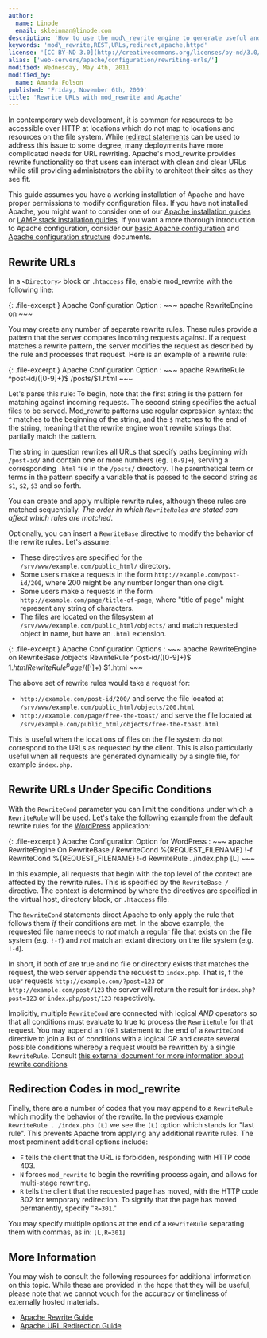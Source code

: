 ```yaml
---
author:
  name: Linode
  email: skleinman@linode.com
description: 'How to use the mod\_rewrite engine to generate useful and attractive URLs with the Apache HTTP server.'
keywords: 'mod\_rewrite,REST,URLs,redirect,apache,httpd'
license: '[CC BY-ND 3.0](http://creativecommons.org/licenses/by-nd/3.0/us/)'
alias: ['web-servers/apache/configuration/rewriting-urls/']
modified: Wednesday, May 4th, 2011
modified_by:
  name: Amanda Folson
published: 'Friday, November 6th, 2009'
title: 'Rewrite URLs with mod_rewrite and Apache'
---
```


In contemporary web development, it is common for resources to be accessible over HTTP at locations which do not map to locations and resources on the file system. While [redirect statements](/docs/web-servers/apache/configuration/redirecting-urls) can be used to address this issue to some degree, many deployments have more complicated needs for URL rewriting. Apache's mod\_rewrite provides rewrite functionality so that users can interact with clean and clear URLs while still providing administrators the ability to architect their sites as they see fit.

This guide assumes you have a working installation of Apache and have proper permissions to modify configuration files. If you have not installed Apache, you might want to consider one of our [Apache installation guides](/docs/web-servers/apache/) or [LAMP stack installation guides](/docs/lamp-guides/). If you want a more thorough introduction to Apache configuration, consider our [basic Apache configuration](/docs/web-servers/apache/configuration/configuration-basics) and [Apache configuration structure](/docs/web-servers/apache/configuration/configuration-structure) documents.

Rewrite URLs
------------

In a `<Directory>` block or `.htaccess` file, enable mod\_rewrite with the following line:

{: .file-excerpt }
Apache Configuration Option
:   ~~~ apache
    RewriteEngine on
    ~~~

You may create any number of separate rewrite rules. These rules provide a pattern that the server compares incoming requests against. If a request matches a rewrite pattern, the server modifies the request as described by the rule and processes that request. Here is an example of a rewrite rule:

{: .file-excerpt }
Apache Configuration Option
:   ~~~ apache
    RewriteRule ^post-id/([0-9]+)$ /posts/$1.html
    ~~~

Let's parse this rule: To begin, note that the first string is the pattern for matching against incoming requests. The second string specifies the actual files to be served. Mod\_rewrite patterns use regular expression syntax: the `^` matches to the beginning of the string, and the `$` matches to the end of the string, meaning that the rewrite engine won't rewrite strings that partially match the pattern.

The string in question rewrites all URLs that specify paths beginning with `/post-id/` and contain one or more numbers (eg. `[0-9]+`), serving a corresponding `.html` file in the `/posts/` directory. The parenthetical term or terms in the pattern specify a variable that is passed to the second string as `$1`, `$2`, `$3` and so forth.

You can create and apply multiple rewrite rules, although these rules are matched sequentially. *The order in which `RewriteRules` are stated can affect which rules are matched*.

Optionally, you can insert a `RewriteBase` directive to modify the behavior of the rewrite rules. Let's assume:

-   These directives are specified for the `/srv/www/example.com/public_html/` directory.
-   Some users make a requests in the form `http://example.com/post-id/200`, where 200 might be any number longer than one digit.
-   Some users make a requests in the form `http://example.com/page/title-of-page`, where "title of page" might represent any string of characters.
-   The files are located on the filesystem at `/srv/www/example.com/public_html/objects/` and match requested object in name, but have an `.html` extension.

{: .file-excerpt }
Apache Configuration Options
:   ~~~ apache
    RewriteEngine on
    RewriteBase /objects
    RewriteRule ^post-id/([0-9]+)$ $1.html
    RewriteRule ^page/([^/]+)$ $1.html
    ~~~

The above set of rewrite rules would take a request for:

-   `http://example.com/post-id/200/` and serve the file located at `/srv/www/example.com/public_html/objects/200.html`
-   `http://example.com/page/free-the-toast/` and serve the file located at `/srv/example.com/public_html/objects/free-the-toast.html`

This is useful when the locations of files on the file system do not correspond to the URLs as requested by the client. This is also particularly useful when all requests are generated dynamically by a single file, for example `index.php`.

Rewrite URLs Under Specific Conditions
--------------------------------------

With the `RewriteCond` parameter you can limit the conditions under which a `RewriteRule` will be used. Let's take the following example from the default rewrite rules for the [WordPress](/docs/web-applications/cms-guides/wordpress/) application:

{: .file-excerpt }
Apache Configuration Option for WordPress
:   ~~~ apache
    RewriteEngine On
    RewriteBase /
    RewriteCond %{REQUEST_FILENAME} !-f
    RewriteCond %{REQUEST_FILENAME} !-d
    RewriteRule . /index.php [L]
    ~~~

In this example, all requests that begin with the top level of the context are affected by the rewrite rules. This is specified by the `RewriteBase /` directive. The context is determined by where the directives are specified in the virtual host, directory block, or `.htaccess` file.

The `RewriteCond` statements direct Apache to only apply the rule that follows them *if* their conditions are met. In the above example, the requested file name needs to *not* match a regular file that exists on the file system (e.g. `!-f`) and *not* match an extant directory on the file system (e.g. `!-d`).

In short, if both of are true and no file or directory exists that matches the request, the web server appends the request to `index.php`. That is, f the user requests `http://example.com/?post=123` or `http://example.com/post/123` the server will return the result for `index.php?post=123` or `index.php/post/123` respectively.

Implicitly, multiple `RewriteCond` are connected with logical *AND* operators so that all conditions must evaluate to true to process the `RewriteRule` for that request. You may append an `[OR]` statement to the end of a `RewriteCond` directive to join a list of conditions with a logical *OR* and create several possible conditions whereby a request would be rewritten by a single `RewriteRule`. Consult [this external document for more information about rewrite conditions](http://httpd.apache.org/docs/2.2/mod/mod_rewrite.html#rewritecond)

Redirection Codes in mod\_rewrite
---------------------------------

Finally, there are a number of codes that you may append to a `RewriteRule` which modify the behavior of the rewrite. In the previous example `RewriteRule . /index.php [L]` we see the `[L]` option which stands for "last rule". This prevents Apache from applying any additional rewrite rules. The most prominent additional options include:

-   `F` tells the client that the URL is forbidden, responding with HTTP code 403.
-   `N` forces `mod_rewrite` to begin the rewriting process again, and allows for multi-stage rewriting.
-   `R` tells the client that the requested page has moved, with the HTTP code 302 for temporary redirection. To signify that the page has moved permanently, specify "`R=301`."

You may specify multiple options at the end of a `RewriteRule` separating them with commas, as in: `[L,R=301]`

More Information
----------------

You may wish to consult the following resources for additional information on this topic. While these are provided in the hope that they will be useful, please note that we cannot vouch for the accuracy or timeliness of externally hosted materials.

-   [Apache Rewrite Guide](http://httpd.apache.org/docs/2.2/rewrite/rewrite_guide.html)
-   [Apache URL Redirection Guide](/docs/web-servers/apache/configuration/redirecting-urls)



